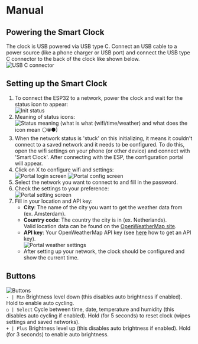 # Manual

## Powering the Smart Clock   
The clock is USB powered via USB type C. Connect an USB cable to a power source (like a phone charger or USB port) and connect the USB type C connector to the back of the clock like shown below.   
![USB C connector]()   

## Setting up the Smart Clock   
1. To connect the ESP32 to a network, power the clock and wait for the status icon to appear:   
![Init status]()   
2. Meaning of status icons:   
![Status meaning]()   (what is what (wifi/time/weather) and what does the icon mean ⚪⦿●)   
3. When the network status is 'stuck' on this initializing, it means it couldn't connect to a saved network and it needs to be configured. To do this, open the wifi settings on your phone (or other device) and connect with 'Smart Clock'. After connecting with the ESP, the configuration portal will appear.
4. Click on X to configure wifi and settings:   
![Portal login screen]() ![Portal config screen]()   
5. Select the network you want to connect to and fill in the password.
6. Check the settings to your preference:   
![Portal setting screen]()   
7. Fill in your location and API key:   
    - **City**: The name of the city you want to get the weather data from (ex. Amsterdam). 
    - **Country code**: The country the city is in (ex. Netherlands).   
Valid location data can be found on the [OpenWeatherMap site](https://openweathermap.org/).
    - **API key**: Your OpenWeatherMap API key (see [here](https://openweathermap.org/appid) how to get an API key).   
![Portal weather settings]()   
	- After setting up your network, the clock should be configured and show the current time.   
   
## Buttons   
![Buttons]()   
`- | Min` Brightness level down (this disables auto brightness if enabled). Hold to enable auto cycling.   
`○ | Select` Cycle between time, date, temperature and humidity (this disables auto cycling if enabled). Hold (for 5 seconds) to reset clock (wipes settings and saved networks).   
`+ | Plus`  Brightness level up (this disables auto brightness if enabled). Hold (for 3 seconds) to enable auto brightness.   

